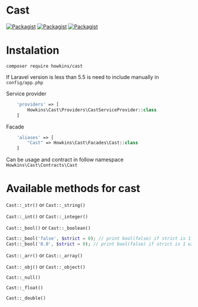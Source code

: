 # Cast

[![Packagist](https://img.shields.io/packagist/dt/howkins/cast.svg)](https://packagist.org/packages/howkins/cast)
[![Packagist](https://img.shields.io/packagist/l/howkins/cast.svg)](https://packagist.org/packages/howkins/cast)
[![Packagist](https://img.shields.io/packagist/v/howkins/cast.svg)](https://packagist.org/packages/howkins/cast)


# Instalation

```
composer require howkins/cast
```

If Laravel version is less than 5.5 is need to include manually in `config/app.php`  

Service provider
```php
	'providers' => [
		Howkins\Cast\Providers\CastServiceProvider::class
	]
```
Facade
```php
	'aliases' => [
		"Cast" => Howkins\Cast\Facades\Cast::class
	]
```

Can be usage and contract in follow namespace `Howkins\Cast\Contracts\Cast`

# Available methods for cast

`Cast::_str()` or `Cast::_string()`

`Cast::_int()` or `Cast::_integer()`

`Cast::_bool()` or `Cast::_boolean()`  
```php
Cast::_bool('false', $strict = 0); // print bool(false) if strict is 1 will return bool(true)
Cast::_bool('0.0', $strict = 0); // print bool(false) if strict is 1 will return bool(true)
```

`Cast::_arr()` or `Cast::_array()`

`Cast::_obj()` or `Cast::_object()`

`Cast::_null()`

`Cast::_float()`

`Cast::_double()`
